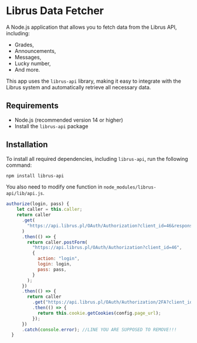 # Librus Data Fetcher

A Node.js application that allows you to fetch data from the Librus API, including:
- Grades,
- Announcements,
- Messages,
- Lucky number,
- And more.

This app uses the `librus-api` library, making it easy to integrate with the Librus system and automatically retrieve all necessary data.

## Requirements

- Node.js (recommended version 14 or higher)
- Install the `librus-api` package

## Installation

To install all required dependencies, including `librus-api`, run the following command:

```bash
npm install librus-api
```
You also need to modify one function in `node_modules/librus-api/lib/api.js`.
```javascript
authorize(login, pass) {
    let caller = this.caller;
    return caller
      .get(
        "https://api.librus.pl/OAuth/Authorization?client_id=46&response_type=code&scope=mydata"
      )
      .then(() => {
        return caller.postForm(
          "https://api.librus.pl/OAuth/Authorization?client_id=46",
          {
            action: "login",
            login: login,
            pass: pass,
          }
        );
      })
      .then(() => {
        return caller
          .get("https://api.librus.pl/OAuth/Authorization/2FA?client_id=46")
          .then(() => {
            return this.cookie.getCookies(config.page_url);
          });
      })
      .catch(console.error); //LINE YOU ARE SUPPOSED TO REMOVE!!!
  }
```
